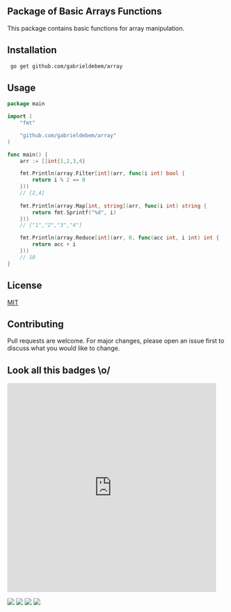 ## Package of Basic Arrays Functions

This package contains basic functions for array manipulation.

## Installation

```bash
 go get github.com/gabrieldebem/array
```

## Usage

```go
package main

import (
    "fmt"

    "github.com/gabrieldebem/array"
)

func main() {
    arr := []int{1,2,3,4}

    fmt.Println(array.Filter[int](arr, func(i int) bool {
        return i % 2 == 0
    }))
    // [2,4]
    
    fmt.Println(array.Map[int, string](arr, func(i int) string {
        return fmt.Sprintf("%d", i)
    }))
    // ["1","2","3","4"]

    fmt.Println(array.Reduce[int](arr, 0, func(acc int, i int) int {
        return acc + i
    }))
    // 10
}
```

## License
[MIT](https://choosealicense.com/licenses/mit/)


## Contributing
Pull requests are welcome. For major changes, please open an issue first to discuss what you would like to change.   


## Look all this badges   \o/

<iframe src="https://giphy.com/embed/75ZaxapnyMp2w" width="480" height="480" frameBorder="0" class="giphy-embed" allowFullScreen></iframe><p><a href="https://giphy.com/gifs/75ZaxapnyMp2w"></a></p>

<img src="https://shields.io/github/go-mod/go-version/gabrieldebem/array">
<img src="https://shields.io/github/license/gabrieldebem/array">
<img src="https://shields.io/github/v/release/gabrieldebem/array">
<img src="https://github.com/gabrieldebem/array/actions/workflows/ci.yml/badge.svg">
